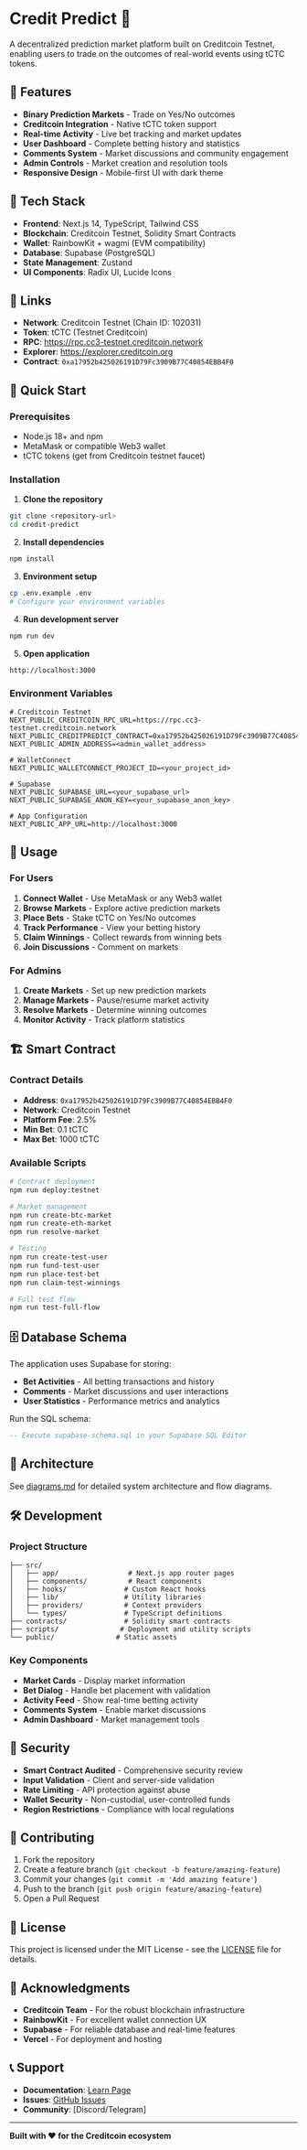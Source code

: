 ﻿# Credit Predict 🎯

A decentralized prediction market platform built on Creditcoin Testnet, enabling users to trade on the outcomes of real-world events using tCTC tokens.

## 🌟 Features

- **Binary Prediction Markets** - Trade on Yes/No outcomes
- **Creditcoin Integration** - Native tCTC token support
- **Real-time Activity** - Live bet tracking and market updates
- **User Dashboard** - Complete betting history and statistics
- **Comments System** - Market discussions and community engagement
- **Admin Controls** - Market creation and resolution tools
- **Responsive Design** - Mobile-first UI with dark theme

## 🚀 Tech Stack

- **Frontend**: Next.js 14, TypeScript, Tailwind CSS
- **Blockchain**: Creditcoin Testnet, Solidity Smart Contracts
- **Wallet**: RainbowKit + wagmi (EVM compatibility)
- **Database**: Supabase (PostgreSQL)
- **State Management**: Zustand
- **UI Components**: Radix UI, Lucide Icons

## 🔗 Links

- **Network**: Creditcoin Testnet (Chain ID: 102031)
- **Token**: tCTC (Testnet Creditcoin)
- **RPC**: https://rpc.cc3-testnet.creditcoin.network
- **Explorer**: https://explorer.creditcoin.org
- **Contract**: `0xa17952b425026191D79Fc3909B77C40854EBB4F0`

## 🚀 Quick Start

### Prerequisites
- Node.js 18+ and npm
- MetaMask or compatible Web3 wallet
- tCTC tokens (get from Creditcoin testnet faucet)

### Installation

1. **Clone the repository**
```bash
git clone <repository-url>
cd credit-predict
```

2. **Install dependencies**
```bash
npm install
```

3. **Environment setup**
```bash
cp .env.example .env
# Configure your environment variables
```

4. **Run development server**
```bash
npm run dev
```

5. **Open application**
```
http://localhost:3000
```

### Environment Variables
```env
# Creditcoin Testnet
NEXT_PUBLIC_CREDITCOIN_RPC_URL=https://rpc.cc3-testnet.creditcoin.network
NEXT_PUBLIC_CREDITPREDICT_CONTRACT=0xa17952b425026191D79Fc3909B77C40854EBB4F0
NEXT_PUBLIC_ADMIN_ADDRESS=<admin_wallet_address>

# WalletConnect
NEXT_PUBLIC_WALLETCONNECT_PROJECT_ID=<your_project_id>

# Supabase
NEXT_PUBLIC_SUPABASE_URL=<your_supabase_url>
NEXT_PUBLIC_SUPABASE_ANON_KEY=<your_supabase_anon_key>

# App Configuration
NEXT_PUBLIC_APP_URL=http://localhost:3000
```

## 📱 Usage

### For Users
1. **Connect Wallet** - Use MetaMask or any Web3 wallet
2. **Browse Markets** - Explore active prediction markets
3. **Place Bets** - Stake tCTC on Yes/No outcomes
4. **Track Performance** - View your betting history
5. **Claim Winnings** - Collect rewards from winning bets
6. **Join Discussions** - Comment on markets

### For Admins
1. **Create Markets** - Set up new prediction markets
2. **Manage Markets** - Pause/resume market activity
3. **Resolve Markets** - Determine winning outcomes
4. **Monitor Activity** - Track platform statistics

## 🏗️ Smart Contract

### Contract Details
- **Address**: `0xa17952b425026191D79Fc3909B77C40854EBB4F0`
- **Network**: Creditcoin Testnet
- **Platform Fee**: 2.5%
- **Min Bet**: 0.1 tCTC
- **Max Bet**: 1000 tCTC

### Available Scripts
```bash
# Contract deployment
npm run deploy:testnet

# Market management
npm run create-btc-market
npm run create-eth-market
npm run resolve-market

# Testing
npm run create-test-user
npm run fund-test-user
npm run place-test-bet
npm run claim-test-winnings

# Full test flow
npm run test-full-flow
```

## 🗄️ Database Schema

The application uses Supabase for storing:
- **Bet Activities** - All betting transactions and history
- **Comments** - Market discussions and user interactions
- **User Statistics** - Performance metrics and analytics

Run the SQL schema:
```sql
-- Execute supabase-schema.sql in your Supabase SQL Editor
```

## 🎨 Architecture

See [diagrams.md](./diagrams.md) for detailed system architecture and flow diagrams.

## 🛠️ Development

### Project Structure
```
├── src/
│   ├── app/                 # Next.js app router pages
│   ├── components/          # React components
│   ├── hooks/              # Custom React hooks
│   ├── lib/                # Utility libraries
│   ├── providers/          # Context providers
│   └── types/              # TypeScript definitions
├── contracts/              # Solidity smart contracts
├── scripts/               # Deployment and utility scripts
└── public/               # Static assets
```

### Key Components
- **Market Cards** - Display market information
- **Bet Dialog** - Handle bet placement with validation
- **Activity Feed** - Show real-time betting activity
- **Comments System** - Enable market discussions
- **Admin Dashboard** - Market management tools

## 🔐 Security

- **Smart Contract Audited** - Comprehensive security review
- **Input Validation** - Client and server-side validation
- **Rate Limiting** - API protection against abuse
- **Wallet Security** - Non-custodial, user-controlled funds
- **Region Restrictions** - Compliance with local regulations

## 🤝 Contributing

1. Fork the repository
2. Create a feature branch (`git checkout -b feature/amazing-feature`)
3. Commit your changes (`git commit -m 'Add amazing feature'`)
4. Push to the branch (`git push origin feature/amazing-feature`)
5. Open a Pull Request

## 📄 License

This project is licensed under the MIT License - see the [LICENSE](LICENSE) file for details.

## 🙏 Acknowledgments

- **Creditcoin Team** - For the robust blockchain infrastructure
- **RainbowKit** - For excellent wallet connection UX
- **Supabase** - For reliable database and real-time features
- **Vercel** - For deployment and hosting

## 📞 Support

- **Documentation**: [Learn Page](http://localhost:3000/learn)
- **Issues**: [GitHub Issues](https://github.com/your-repo/issues)
- **Community**: [Discord/Telegram]

---

**Built with ❤️ for the Creditcoin ecosystem**